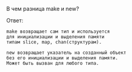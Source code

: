 В чем разница make и new?

Ответ:

```
make возвращает сам тип и используется
для инициализации и выделения памяти
типам slice, map, chan(структурам). 

new возвращает указатель на созданный объект
без его инициализации и выделения памяти.
Может быть вызван для любого типа.
```
